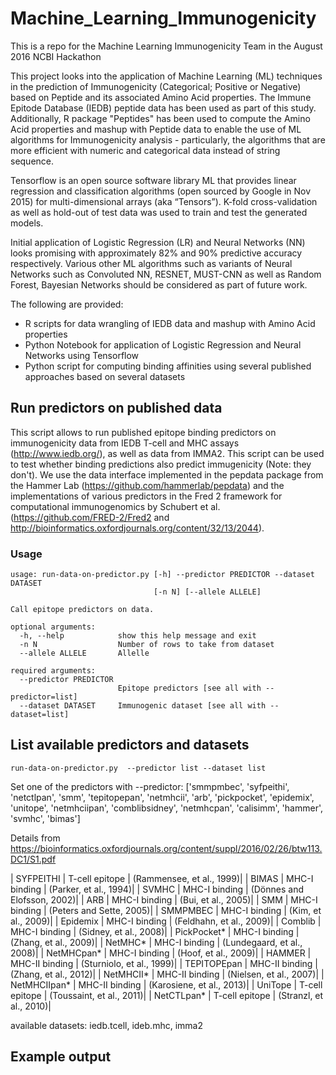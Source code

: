 # Machine_Learning_Immunogenicity

This is a repo for the Machine Learning Immunogenicity Team in the August 2016 NCBI Hackathon

This project looks into the application of Machine Learning (ML) techniques in the prediction of Immunogenicity (Categorical; Positive or Negative) based on Peptide and its associated Amino Acid properties. The Immune Epitode Database (IEDB) peptide data has been used as part of this study. Additionally, R package "Peptides" has been used to compute the Amino Acid properties and mashup with Peptide data to enable the use of ML algorithms for Immunogenicity analysis - particularly, the algorithms that are more efficient with numeric and categorical data instead of string sequence.

Tensorflow is an open source software library ML that provides linear regression and classification algorithms (open sourced by Google in Nov 2015) for multi-dimensional arrays (aka “Tensors”). K-fold cross-validation as well as hold-out of test data was used to train and test the generated models.

Initial application of Logistic Regression (LR) and Neural Networks (NN) looks promising with approximately 82% and 90% predictive accuracy respectively. Various other ML algorithms such as variants of Neural Networks such as Convoluted NN, RESNET, MUST-CNN as well as Random Forest, Bayesian Networks should be considered as part of future work. 

The following are provided:
* R scripts for data wrangling of IEDB data and mashup with Amino Acid properties
* Python Notebook for application of Logistic Regression and Neural Networks using Tensorflow
* Python script for computing binding affinities using several published approaches based on several datasets

## Run predictors on published data

This script allows to run published epitope binding predictors on immunogenicity data from IEDB T-cell and MHC assays (http://www.iedb.org/), as well as data from IMMA2. This script can be used to test whether binding predictions also predict immugenicity (Note: they don't). We use the data interface implemented in the pepdata package from the Hammer Lab (https://github.com/hammerlab/pepdata) and the implementations of various predictors in the Fred 2 framework for computational immunogenomics by Schubert et al. (https://github.com/FRED-2/Fred2 and http://bioinformatics.oxfordjournals.org/content/32/13/2044).

### Usage

    usage: run-data-on-predictor.py [-h] --predictor PREDICTOR --dataset DATASET
                                    [-n N] [--allele ALLELE]
    
    Call epitope predictors on data.
    
    optional arguments:
      -h, --help            show this help message and exit
      -n N                  Number of rows to take from dataset
      --allele ALLELE       Allelle
    
    required arguments:
      --predictor PREDICTOR
                            Epitope predictors [see all with --predictor=list]
      --dataset DATASET     Immunogenic dataset [see all with --dataset=list]


## List available predictors and datasets

    run-data-on-predictor.py  --predictor list --dataset list

Set one of the predictors with --predictor:
['smmpmbec', 'syfpeithi', 'netctlpan', 'smm', 'tepitopepan', 'netmhcii', 'arb', 'pickpocket', 'epidemix', 'unitope', 'netmhciipan', 'comblibsidney', 'netmhcpan', 'calisimm', 'hammer', 'svmhc', 'bimas']

Details from https://bioinformatics.oxfordjournals.org/content/suppl/2016/02/26/btw113.DC1/S1.pdf

| SYFPEITHI | T-cell epitope | (Rammensee, et al., 1999)|
| BIMAS | MHC-I binding | (Parker, et al., 1994)|
| SVMHC | MHC-I binding | (Dönnes and Elofsson, 2002)|
| ARB | MHC-I binding | (Bui, et al., 2005)|
| SMM | MHC-I binding | (Peters and Sette, 2005)|
| SMMPMBEC | MHC-I binding | (Kim, et al., 2009)|
| Epidemix | MHC-I binding | (Feldhahn, et al., 2009)|
| Comblib | MHC-I binding | (Sidney, et al., 2008)|
| PickPocket* | MHC-I binding | (Zhang, et al., 2009)|
| NetMHC* | MHC-I binding | (Lundegaard, et al., 2008)|
| NetMHCpan* | MHC-I binding | (Hoof, et al., 2009)|
| HAMMER | MHC-II binding | (Sturniolo, et al., 1999)|
| TEPITOPEpan | MHC-II binding | (Zhang, et al., 2012)|
| NetMHCII* | MHC-II binding | (Nielsen, et al., 2007)|
| NetMHCIIpan* | MHC-II binding | (Karosiene, et al., 2013)|
| UniTope | T-cell epitope | (Toussaint, et al., 2011)|
| NetCTLpan* | T-cell epitope | (Stranzl, et al., 2010)|

available datasets: iedb.tcell, ideb.mhc, imma2

## Example output


